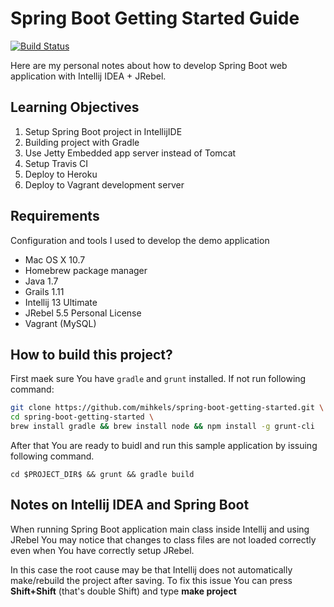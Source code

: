 Spring Boot Getting Started Guide
=================================
[![Build Status](https://travis-ci.org/mihkels/spring-boot-getting-started.png?branch=master)](https://travis-ci.org/mihkels/spring-boot-getting-started)

Here are my personal notes about how to develop Spring Boot web
application with Intellij IDEA + JRebel.

Learning Objectives
-------------------

1. Setup Spring Boot project in IntellijIDE
1. Building project with Gradle 
1. Use Jetty Embedded app server instead of Tomcat
1. Setup Travis CI 
1. Deploy to Heroku
1. Deploy to Vagrant development server

Requirements
------------

Configuration and tools I used to develop the demo application

* Mac OS X 10.7
* Homebrew package manager
* Java 1.7
* Grails 1.11
* Intellij 13 Ultimate
* JRebel 5.5 Personal License
* Vagrant (MySQL)

How to build this project?
--------------------------

First maek sure You have ```gradle``` and ```grunt``` installed.
If not run following command:

``` bash
git clone https://github.com/mihkels/spring-boot-getting-started.git \ 
cd spring-boot-getting-started \
brew install gradle && brew install node && npm install -g grunt-cli
```

After that You are ready to buidl and run this sample application by issuing following command.
```
cd $PROJECT_DIR$ && grunt && gradle build
```

Notes on Intellij IDEA and Spring Boot
--------------------------------------

When running Spring Boot application main class inside Intellij and using JRebel You may
notice that changes to class files are not loaded correctly even when You have correctly
setup JRebel.

In this case the root cause may be that Intellij does not automatically make/rebuild the
project after saving. To fix this issue You can press __Shift+Shift__ (that's double Shift) and
type __make project__

